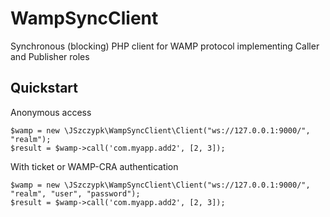 # WampSyncClient
Synchronous (blocking) PHP client for WAMP protocol implementing Caller and Publisher roles

## Quickstart

Anonymous access

```
$wamp = new \JSzczypk\WampSyncClient\Client("ws://127.0.0.1:9000/", "realm");
$result = $wamp->call('com.myapp.add2', [2, 3]);
```

With ticket or WAMP-CRA authentication

```
$wamp = new \JSzczypk\WampSyncClient\Client("ws://127.0.0.1:9000/", "realm", "user", "password");
$result = $wamp->call('com.myapp.add2', [2, 3]);
```

